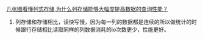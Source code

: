 [几张图看懂列式存储](https://blog.csdn.net/dc_726/article/details/41143175),[为什么列存储能够大幅度提高数据的查询性能？](https://www.cnblogs.com/ljhdo/p/5508274.html)       
1. 列存储和存储相比，读快写慢，因为每一列的数据都是连续的所以做统计的时候跟行存储相比读取同样的列数据消耗的io次数更少，性能更好。   
